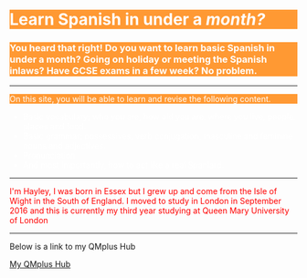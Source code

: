 <font color="white">
<h1 style="background-color:#ff9933;">Learn Spanish in under a <em>month?</em></h1>
<h3 style="background-color:#ff9933;"> You heard that right! Do you want to learn basic Spanish in under a month? Going on holiday or meeting the Spanish inlaws? Have GCSE exams in a few week? No problem. </h3>
<hr>

<p style="background-color:#ff9933;"> On this site, you will be able to learn and revise the following content. </p> 
<ul> <li> Basic vocabulary; who you are, how old you are, where you live, people, places and food. </li>
<li> Basic grammar; possessives, verb conjugation, masculine and feminine nouns and adjectives. </li> 
<li> Pronunciation </li>
<li> And most importantly, how to act like a real Spaniard. </li></ul> </font>

<hr> 
<p style="color:red;"> I'm Hayley, I was born in Essex but I grew up and come from the Isle of Wight in the South of England. I moved to study in London in September 2016 and this is currently my third year studying at Queen Mary University of London </p> 
<hr>
<p> Below is a link to my QMplus Hub </p>
<a href="https://hub.qmplus.qmul.ac.uk/view/view.php?profile=ml16168&page=sml209-computers-and-languages-hayley-wheeler"> My QMplus Hub</a>
